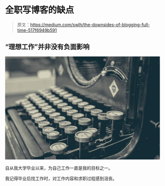 # 全职写博客的缺点

> 原文：<https://medium.com/swlh/the-downsides-of-blogging-full-time-517f6949b591>

## “理想工作”并非没有负面影响

![](img/36bf39659281e475a5155c984c85be47.png)

自从我大学毕业以来，为自己工作一直是我的目标之一。

我记得毕业后找工作时，对工作内容和求职过程感到沮丧。